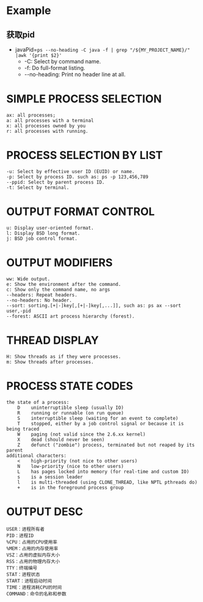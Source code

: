 # Example

## 获取pid
- javaPid=`ps --no-heading -C java -f | grep "/${MY_PROJECT_NAME}/" |awk '{print $2}'`
    - -C: Select by command name.
    - -f: Do full-format listing.
    - --no-heading: Print no header line at all.

# SIMPLE PROCESS SELECTION

~~~
ax: all processes;
a: all processes with a terminal
x: all processes owned by you
r: all processes with running.
~~~

# PROCESS SELECTION BY LIST

~~~
-u: Select by effective user ID (EUID) or name.
-p: Select by process ID. such as: ps -p 123,456,789
--ppid: Select by parent process ID.
-t: Select by terminal.
~~~

# OUTPUT FORMAT CONTROL

~~~
u: Display user-oriented format.
l: Display BSD long format.
j: BSD job control format.
~~~

# OUTPUT MODIFIERS

~~~
ww: Wide output.
e: Show the environment after the command.
c: Show only the command name, no args
--headers: Repeat headers.
--no-headers: No header.
--sort: sorting.[+|-]key[,[+|-]key[,...]], such as: ps ax --sort user,-pid
--forest: ASCII art process hierarchy (forest).
~~~

# THREAD DISPLAY

~~~
H: Show threads as if they were processes.
m: Show threads after processes.
~~~

# PROCESS STATE CODES

~~~
the state of a process:
    D    uninterruptible sleep (usually IO)
    R    running or runnable (on run queue)
    S    interruptible sleep (waiting for an event to complete)
    T    stopped, either by a job control signal or because it is being traced
    W    paging (not valid since the 2.6.xx kernel)
    X    dead (should never be seen)
    Z    defunct ("zombie") process, terminated but not reaped by its parent
additional characters:
    <    high-priority (not nice to other users)
    N    low-priority (nice to other users)
    L    has pages locked into memory (for real-time and custom IO)
    s    is a session leader
    l    is multi-threaded (using CLONE_THREAD, like NPTL pthreads do)
    +    is in the foreground process group
~~~

# OUTPUT DESC

~~~
USER：进程所有者
PID：进程ID
%CPU：占用的CPU使用率
%MEM：占用的内存使用率
VSZ：占用的虚拟内存大小
RSS：占用的物理内存大小
TTY：终端编号
STAT：进程状态
START：进程启动时间
TIME：进程消耗CPU的时间
COMMAND：命令的名称和参数
~~~
